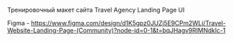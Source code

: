 Тренировочный макет сайта Travel Agency Landing Page UI

Figma - https://www.figma.com/design/d1K5gpz0JUZj5E9CPm2WLj/Travel-Website-Landing-Page-(Community)?node-id=0-1&t=bqJHagv9RIMNdkIc-1
